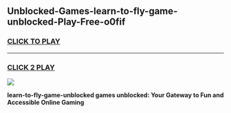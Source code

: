
## Unblocked-Games-learn-to-fly-game-unblocked-Play-Free-o0fif
<h3>
<a href="https://premium76.site?title=learn-to-fly-game-unblocked&ref=10A">CLICK TO PLAY</a></h3>
<hr>

<h3>
<a href="https://premium76.site?title=learn-to-fly-game-unblocked&ref=10A">CLICK 2 PLAY</a>
  
</h3>

<a href="https://premium76.site?title=learn-to-fly-game-unblocked&ref=10A"><img src="https://clearcache.store/games.png"></a>


**learn-to-fly-game-unblocked games unblocked: Your Gateway to Fun and Accessible Online Gaming**
